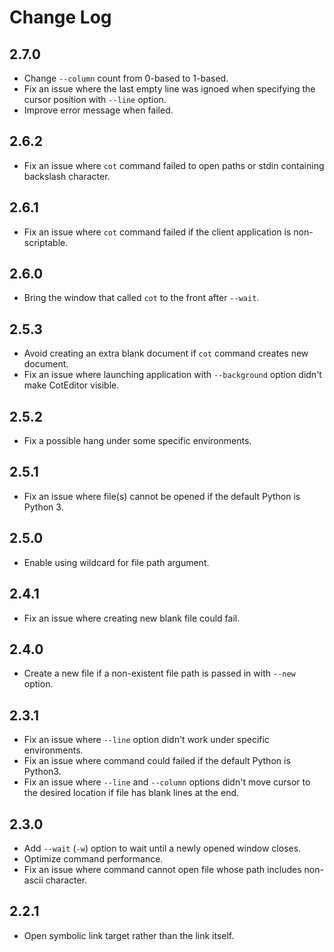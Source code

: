 
Change Log
==========================

2.7.0
--------------------------

- Change `--column` count from 0-based to 1-based.
- Fix an issue where the last empty line was ignoed when specifying the cursor position with `--line` option.
- Improve error message when failed.


2.6.2
--------------------------

- Fix an issue where `cot` command failed to open paths or stdin containing backslash character.


2.6.1
--------------------------

- Fix an issue where `cot` command failed if the client application is non-scriptable.


2.6.0
--------------------------

- Bring the window that called `cot` to the front after `--wait`.


2.5.3
--------------------------

- Avoid creating an extra blank document if `cot` command creates new document.
- Fix an issue where launching application with `--background` option didn't make CotEditor visible.


2.5.2
--------------------------

- Fix a possible hang under some specific environments.


2.5.1
--------------------------

- Fix an issue where file(s) cannot be opened if the default Python is Python 3.


2.5.0
--------------------------

- Enable using wildcard for file path argument.


2.4.1
--------------------------

- Fix an issue where creating new blank file could fail.


2.4.0
--------------------------

- Create a new file if a non-existent file path is passed in with `--new` option.


2.3.1
--------------------------

- Fix an issue where `--line` option didn't work under specific environments.
- Fix an issue where command could failed if the default Python is Python3.
- Fix an issue where `--line` and `--column` options didn't move cursor to the desired location if file has blank lines at the end.


2.3.0
--------------------------

- Add `--wait` (`-w`) option to wait until a newly opened window closes.
- Optimize command performance.
- Fix an issue where command cannot open file whose path includes non-ascii character.


2.2.1
--------------------------

- Open symbolic link target rather than the link itself.
